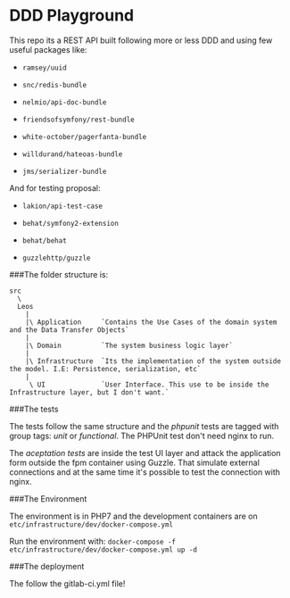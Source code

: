 DDD Playground
===============

This repo its a REST API built following more or less DDD and using few useful packages like:


- `ramsey/uuid`

- `snc/redis-bundle`

- `nelmio/api-doc-bundle` 

- `friendsofsymfony/rest-bundle`

- `white-october/pagerfanta-bundle`

- `willdurand/hateoas-bundle`

- `jms/serializer-bundle`

And for testing proposal:

- `lakion/api-test-case`

- `behat/symfony2-extension`

- `behat/behat`

- `guzzlehttp/guzzle`


###The folder structure is:

    src
      \
      Leos
        |
        |\ Application     `Contains the Use Cases of the domain system and the Data Transfer Objects`
        |
        |\ Domain          `The system business logic layer`
        |
        |\ Infrastructure  `Its the implementation of the system outside the model. I.E: Persistence, serialization, etc`
        |
         \ UI              `User Interface. This use to be inside the Infrastructure layer, but I don't want.`

###The tests

The tests follow the same structure and the *phpunit* tests are tagged with group tags: *unit* or *functional*.
The PHPUnit test don't need nginx to run.

The *aceptation tests* are inside the test UI layer and attack the application form outside the fpm container using Guzzle.
That simulate external connections and at the same time it's possible to test the connection with nginx.

###The Environment

The environment is in PHP7 and the development containers are on `etc/infrastructure/dev/docker-compose.yml`

Run the environment with: `docker-compose -f etc/infrastructure/dev/docker-compose.yml up -d`

###The deployment

The follow the gitlab-ci.yml file!
